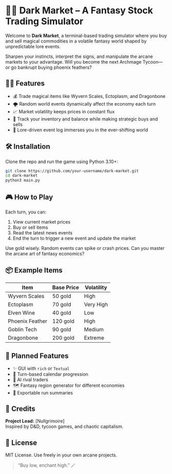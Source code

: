 # 🧛‍♂️ Dark Market – A Fantasy Stock Trading Simulator

Welcome to **Dark Market**, a terminal-based trading simulator where you buy and sell magical commodities in a volatile fantasy world shaped by unpredictable lore events.

Sharpen your instincts, interpret the signs, and manipulate the arcane markets to your advantage. Will you become the next Archmage Tycoon—or go bankrupt buying phoenix feathers?

## 🧙‍♂️ Features

- 💰 Trade magical items like Wyvern Scales, Ectoplasm, and Dragonbone
- 🌪️ Random world events dynamically affect the economy each turn
- 📈 Market volatility keeps prices in constant flux
- 🧾 Track your inventory and balance while making strategic buys and sells
- 📜 Lore-driven event log immerses you in the ever-shifting world

## 🛠️ Installation

Clone the repo and run the game using Python 3.10+:

```bash
git clone https://github.com/your-username/dark-market.git
cd dark-market
python3 main.py
```

## 🎮 How to Play

Each turn, you can:

1. View current market prices
2. Buy or sell items
3. Read the latest news events
4. End the turn to trigger a new event and update the market

Use gold wisely. Random events can spike or crash prices. Can you master the arcane art of fantasy economics?

## 📦 Example Items

| Item             | Base Price | Volatility |
|------------------|------------|------------|
| Wyvern Scales    | 50 gold    | High       |
| Ectoplasm        | 70 gold    | Very High  |
| Elven Wine       | 40 gold    | Low        |
| Phoenix Feather  | 120 gold   | High       |
| Goblin Tech      | 90 gold    | Medium     |
| Dragonbone       | 200 gold   | Extreme    |

## 🔮 Planned Features

- ✨ GUI with `rich` or `Textual`
- 📅 Turn-based calendar progression
- 🧠 AI rival traders
- 🗺️ Fantasy region generator for different economies
- 🧾 Exportable run summaries

## 👑 Credits

**Project Lead:** [Nullgrimoire]  
Inspired by D&D, tycoon games, and chaotic capitalism.

## 📜 License

MIT License. Use freely in your own arcane projects.

> “Buy low, enchant high.” 🪄
